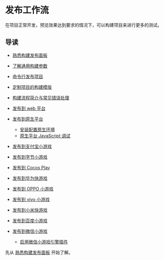 # 发布工作流

在项目正常开发，预览效果达到要求的情况下，可以构建项目来进行更多的测试。

## 导读

- [熟悉构建发布面板](build-panel.md)
- [了解通用构建参数](build-options.md)
- [命令行发布项目](publish-in-command-line.md)
- [定制项目的构建模版](custom-project-build-template.md)
- [构建流程简介与常见错误处理](build-guide.md)

- [发布到 web 平台](publish-web.md)
- [发布到原生平台](publish-native.md)
  - [安装配置原生环境](setup-native-development.md)
  - [原生平台 JavaScript 调试](debug-jsb.md)
- [发布到支付宝小游戏](publish-alipay-mini-game.md)
- [发布到字节小游戏](publish-bytedance-mini-game.md)
- [发布到 Cocos Play](publish-cocos-play.md)
- [发布到华为快游戏](publish-huawei-mini-game.md)
- [发布到 OPPO 小游戏](publish-oppo-mini-game.md)
- [发布到 vivo 小游戏](publish-vivo-mini-game.md)
- [发布到小米快游戏](publish-xiaomi-quick-game.md)
- [发布到百度小游戏](publish-baidu-mini-game.md)
- [发布到微信小游戏](publish-wechatgame.md)
  - [启用微信小游戏引擎插件](wechatgame-plugin.md)

先从 [熟悉构建发布面板](build-panel.md) 开始了解。
